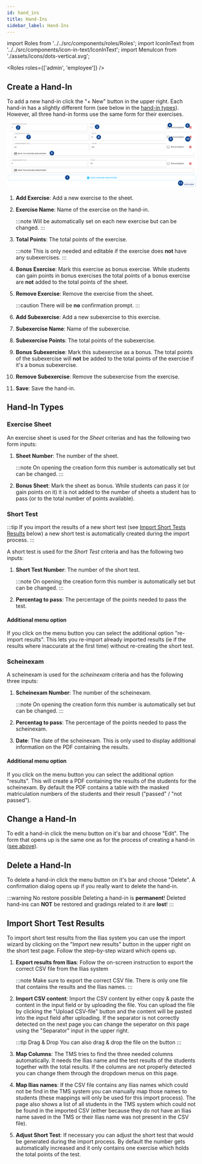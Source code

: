 ```yaml
---
id: hand_ins
title: Hand-Ins
sidebar_label: Hand-Ins
---
```


import Roles from '../../src/components/roles/Roles';
import IconInText from '../../src/components/icon-in-text/IconInText';
import MenuIcon from './assets/icons/dots-vertical.svg';

<Roles roles={['admin', 'employee']} />

## Create a Hand-In

To add a new hand-in click the "+ New" button in the upper right. Each hand-in has a slightly different form (see below in the [hand-in types](#hand-in-types)). However, all three hand-in forms use the same form for their exercises.

![Exercise Form](./assets/exercise_form.png)

1. **Add Exercise**: Add a new exercise to the sheet.

1. **Exercise Name**: Name of the exercise on the hand-in.

   :::note
   Will be automatically set on each new exercise but can be changed.
   :::

1. **Total Points**: The total points of the exercise.

   :::note
   This is only needed and editable if the exercise does **not** have any subexercises.
   :::

1. **Bonus Exercise**: Mark this exercise as bonus exercise. While students can gain points in bonus exercises the total points of a bonus exercise are **not** added to the total points of the sheet.

1. **Remove Exercise**: Remove the exercise from the sheet.

   :::caution
   There will be **no** confirmation prompt.
   :::

1. **Add Subexercise**: Add a new subexercise to this exercise.

1. **Subexercise Name**: Name of the subexercise.

1. **Subexercise Points**: The total points of the subexercise.

1. **Bonus Subexercise**: Mark this subexercise as a bonus. The total points of the subexercise will **not** be added to the total points of the exercise if it's a bonus subexercise.

1. **Remove Subexercise**: Remove the subexercise from the exercise.

1. **Save**: Save the hand-in.

## Hand-In Types

### Exercise Sheet

An exercise sheet is used for the _Sheet_ criterias and has the following two form inputs:

1. **Sheet Number**: The number of the sheet.

   :::note
   On opening the creation form this number is automatically set but can be changed.
   :::

1. **Bonus Sheet**: Mark the sheet as bonus. While students can pass it (or gain points on it) it is not added to the number of sheets a student has to pass (or to the total number of points available).

### Short Test

:::tip
If you import the results of a new short test (see [Import Short Tests Results](#import-short-test-results) below) a new short test is automatically created during the import process.
:::

A short test is used for the _Short Test_ criteria and has the following two inputs:

1. **Short Test Number**: The number of the short test.

   :::note
   On opening the creation form this number is automatically set but can be changed.
   :::

1. **Percentag to pass**: The percentage of the points needed to pass the test.

#### Additional menu option

If you click on the menu button <IconInText icon={MenuIcon} /> you can select the additional option "re-import results". This lets you re-import already imported results (ie if the results where inaccurate at the first time) without re-creating the short test.

### Scheinexam

A scheinexam is used for the _scheinexam_ criteria and has the following three inputs:

1. **Scheinexam Number**: The number of the scheinexam.

   :::note
   On opening the creation form this number is automatically set but can be changed.
   :::

1. **Percentag to pass**: The percentage of the points needed to pass the scheinexam.

1. **Date**: The date of the scheinexam. This is only used to display additional information on the PDF containing the results.

#### Additional menu option

If you click on the menu button <IconInText icon={MenuIcon} /> you can select the additional option "results". This will create a PDF containing the results of the students for the scheinexam. By default the PDF contains a table with the masked matriculation numbers of the students and their result ("passed" / "not passed").

## Change a Hand-In

To edit a hand-in click the menu button <IconInText icon={MenuIcon} /> on it's bar and choose "Edit". The form that opens up is the same one as for the process of creating a hand-in ([see above](#create-a-hand-in)).

## Delete a Hand-In

To delete a hand-in click the menu button <IconInText icon={MenuIcon} /> on it's bar and choose "Delete". A confirmation dialog opens up if you really want to delete the hand-in.

:::warning No restore possible
Deleting a hand-in is **permanent**! Deleted hand-ins can **NOT** be restored and gradings related to it are **lost**!
:::

## Import Short Test Results

To import short test results from the Ilias system you can use the import wizard by clicking on the "Import new results" button in the upper right on the short test page. Follow the step-by-step wizard which opens up.

1. **Export results from Ilias**: Follow the on-screen instruction to export the correct CSV file from the Ilias system

   :::note
   Make sure to export the correct CSV file. There is only one file that contains the results and the Ilias names.
   :::

1. **Import CSV content**: Import the CSV content by either copy & paste the content in the input field or by uploading the file. You can upload the file by clicking the "Upload CSV-file" button and the content will be pasted into the input field after uploading. If the separator is not correctly detected on the next page you can change the seperator on _this_ page using the "Separator" input in the upper right.

   :::tip Drag & Drop
   You can also drag & drop the file on the button
   :::

1. **Map Columns**: The TMS tries to find the three needed columns automatically. It needs the Ilias name and the test results of the students together with the total results. If the columns are not properly detected you can change them through the dropdown menus on this page.

1. **Map Ilias names**: If the CSV file contains any Ilias names which could not be find in the TMS system you can manually map those names to students (these mappings will only be used for this import process). The page also shows a list of all students in the TMS system which could not be found in the imported CSV (either because they do not have an Ilias name saved in the TMS or their Ilias name was not present in the CSV file).

1. **Adjust Short Test**: If necessary you can adjust the short test that would be generated during the import process. By default the number gets automatically increased and it only contains one exercise which holds the total points of the test.
